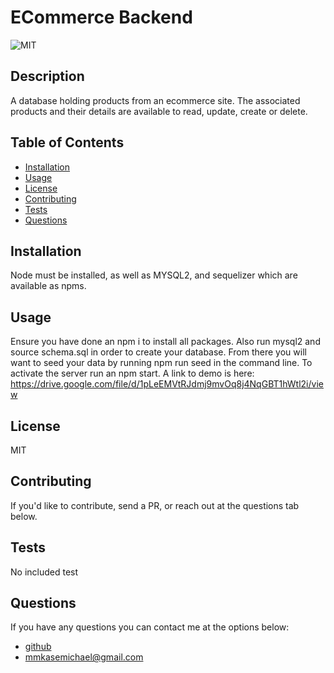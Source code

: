 # ECommerce Backend

![MIT](https://img.shields.io/badge/License-MIT-blue)

## Description

A database holding products from an ecommerce site. The associated products and their details are available to read, update, create or delete.

## Table of Contents

- [Installation](#installation)
- [Usage](#usage)
- [License](#license)
- [Contributing](#contributing)
- [Tests](#tests)
- [Questions](#questions)

## Installation

Node must be installed, as well as MYSQL2, and sequelizer which are available as npms.

## Usage

Ensure you have done an npm i to install all packages. Also run mysql2 and source schema.sql in order to create your database. From there you will want to seed your data by running npm run seed in the command line. To activate the server run an npm start. A link to demo is here: https://drive.google.com/file/d/1pLeEMVtRJdmj9mvOq8j4NqGBT1hWtl2i/view

## License

MIT

## Contributing

If you'd like to contribute, send a PR, or reach out at the questions tab below.

## Tests

No included test

## Questions

If you have any questions you can contact me at the options below:

- [github](https://github.com/MaddyKM)
- [mmkasemichael@gmail.com](mailto:mmkasemichael@gmail.com)
